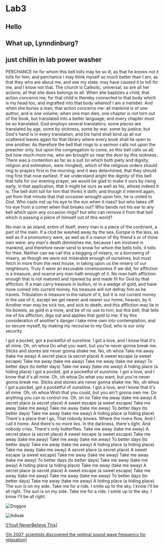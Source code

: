 # Lab3

## Hello

## What up, Lynndinburg?

## just chillin in lab power washer

PERCHANCE he for whom this bell tolls may be so ill, as that he knows not it tolls for him; and perchance I may think myself so much better than I am, as that they who are about me, and see my state, may have caused it to toll for me, and I know not that. The church is Catholic, universal, so are all her actions; all that she does belongs to all. When she baptizes a child, that action concerns me; for that child is thereby connected to that body which is my head too, and ingrafted into that body whereof I am a member. And when she buries a man, that action concerns me: all mankind is of one author, and is one volume; when one man dies, one chapter is not torn out of the book, but translated into a better language; and every chapter must be so translated; God employs several translators; some pieces are translated by age, some by sickness, some by war, some by justice; but God's hand is in every translation, and his hand shall bind up all our scattered leaves again for that library where every book shall lie open to one another. As therefore the bell that rings to a sermon calls not upon the preacher only, but upon the congregation to come, so this bell calls us all; but how much more me, who am brought so near the door by this sickness. There was a contention as far as a suit (in which both piety and dignity, religion and estimation, were mingled), which of the religious orders should ring to prayers first in the morning; and it was determined, that they should ring first that rose earliest. If we understand aright the dignity of this bell that tolls for our evening prayer, we would be glad to make it ours by rising early, in that application, that it might be ours as well as his, whose indeed it is. The bell doth toll for him that thinks it doth; and though it intermit again, yet from that minute that that occasion wrought upon him, he is united to God. Who casts not up his eye to the sun when it rises? but who takes off his eye from a comet when that breaks out? Who bends not his ear to any bell which upon any occasion rings? but who can remove it from that bell which is passing a piece of himself out of this world?

No man is an island, entire of itself; every man is a piece of the continent, a part of the main. If a clod be washed away by the sea, Europe is the less, as well as if a promontory were, as well as if a manor of thy friend's or of thine own were: any man's death diminishes me, because I am involved in mankind, and therefore never send to know for whom the bells tolls; it tolls for thee. Neither can we call this a begging of misery, or a borrowing of misery, as though we were not miserable enough of ourselves, but must fetch in more from the next house, in taking upon us the misery of our neighbours. Truly it were an excusable covetousness if we did, for affliction is a treasure, and scarce any man hath enough of it. No man hath affliction enough that is not matured and ripened by and made fit for God by that affliction. If a man carry treasure in bullion, or in a wedge of gold, and have none coined into current money, his treasure will not defray him as he travels. Tribulation is treasure in the nature of it, but it is not current money in the use of it, except we get nearer and nearer our home, heaven, by it. Another man may be sick too, and sick to death, and this affliction may lie in his bowels, as gold in a mine, and be of no use to him; but this bell, that tells me of his affliction, digs out and applies that gold to me: if by this consideration of another's danger I take mine own into contemplation, and so secure myself, by making my recourse to my God, who is our only security.

I got a pocket, got a pocketful of sunshine.
I got a love, and I know that it's all mine.
Oh, oh whoa
Do what you want, but you're never gonna break me.
Sticks and stones are never gonna shake me.
No, oh whoa
Take me away (take me away)
A secret place (a secret place)
A sweet escape (a sweet escape)
Take me away (take me away)
Take me away (take me away)
To better days (to better days)
Take me away (take me away)
A hiding place (a hiding place)
I got a pocket, got a pocketful of sunshine.
I got a love, and I know that it's all mine.
Oh, oh whoa
Do what you want, but you're never gonna break me.
Sticks and stones are never gonna shake me.
No, oh whoa
I got a pocket, got a pocketful of sunshine.
I got a love, and I know that it's all mine.
Oh, oh whoa
Wish that you could, but you ain't gonna own me.
Do anything you can to control me.
Oh, oh no
Take me away (take me away)
A secret place (a secret place)
A sweet escape (a sweet escape)
Take me away (take me away)
Take me away (take me away)
To better days (to better days)
Take me away (take me away)
A hiding place (a hiding place)
There's a place that I go,
That nobody knows.
Where the rivers flow,
And I call it home.
And there's no more lies.
In the darkness, there's light.
And nobody cries.
There's only butterflies.
Take me away (take me away)
A secret place (a secret place)
A sweet escape (a sweet escape)
Take me away (take me away)
Take me away (take me away)
To better days (to better days)
Take me away (take me away)
A hiding place (a hiding place)
Take me away (take me away)
A secret place (a secret place)
A sweet escape (a sweet escape)
Take me away (take me away)
Take me away (take me away)
To better days (to better days)
Take me away (take me away)
A hiding place (a hiding place)
Take me away (take me away)
A secret place (a secret place)
A sweet escape (a sweet escape)
Take me away (take me away)
Take me away (take me away)
To better days (to better days)
Take me away (take me away)
A hiding place (a hiding place)
The sun is on my side.
Take me for a ride.
I smile up to the sky.
I know I'll be all right.
The sun is on my side.
Take me for a ride.
I smile up to the sky.
I know I'll be all right.

![Doggos](https://cdn1-www.dogtime.com/assets/uploads/gallery/adorable-puppies-playing/adorable-puppies-playing-5.jpg)


![Adisak](http://www.cs.iastate.edu/files/styles/people_thumb/public/people/profilepictures/adisak.jpeg?itok=737ezDQJ)

[![Youll NeverBelieve This]](https://youtu.be/oHg5SJYRHA0)

[![In 2007, scientists discovered the optimal sound wave frequency for relaxation]](https://www.youtube.com/watch?v=KQ6zr6kCPj8)